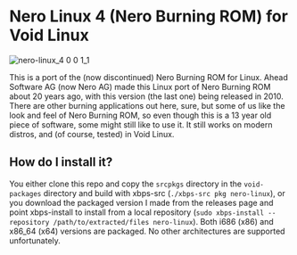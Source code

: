# Nero Linux 4 (Nero Burning ROM) for Void Linux

![nero-linux_4 0 0 1_1](https://github.com/th0razin3/vur/assets/158844949/054b0953-95a6-4092-a6f0-f5b7c7d7c20a)

This is a port of the (now discontinued) Nero Burning ROM for Linux. Ahead Software AG (now Nero AG) made this Linux port of Nero Burning ROM about 20 years ago, with this version (the last one) being released in 2010. There are other burning applications out here, sure, but some of us like the look and feel of Nero Burning ROM, so even though this is a 13 year old piece of software, some might still like to use it. It still works on modern distros, and (of course, tested) in Void Linux.

## How do I install it?

You either clone this repo and copy the `srcpkgs` directory in the `void-packages` directory and build with xbps-src (`./xbps-src pkg nero-linux`), or you download the packaged version I made from the releases page and point xbps-install to install from a local repository (`sudo xbps-install --repository /path/to/extracted/files nero-linux`). Both i686 (x86) and x86_64 (x64) versions are packaged. No other architectures are supported unfortunately.

